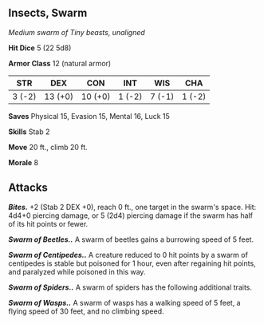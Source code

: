 ## Insects, Swarm

*Medium swarm of Tiny beasts, unaligned*

**Hit Dice** 5 (22 5d8)

**Armor Class** 12 (natural armor)

| STR     | DEX     | CON     | INT     | WIS     | CHA     |
|---------|---------|---------|---------|---------|---------|
|  3 (-2) | 13 (+0) | 10 (+0) |  1 (-2) |  7 (-1) |  1 (-2) |

**Saves** Physical 15, Evasion 15, Mental 16, Luck 15

**Skills** Stab 2

**Move** 20 ft., climb 20 ft.

**Morale** 8

## Attacks

***Bites.*** +2 (Stab 2 DEX +0), reach 0 ft., one target in the swarm's space. Hit: 4d4+0 piercing damage, or 5 (2d4) piercing damage if the swarm has half of its hit points or fewer.

***Swarm of Beetles..*** A swarm of beetles gains a burrowing speed of 5 feet.

***Swarm of Centipedes..*** A creature reduced to 0 hit points by a swarm of centipedes is stable but poisoned for 1 hour, even after regaining hit points, and paralyzed while poisoned in this way.

***Swarm of Spiders..*** A swarm of spiders has the following additional traits.

***Swarm of Wasps..*** A swarm of wasps has a walking speed of 5 feet, a flying speed of 30 feet, and no climbing speed.

